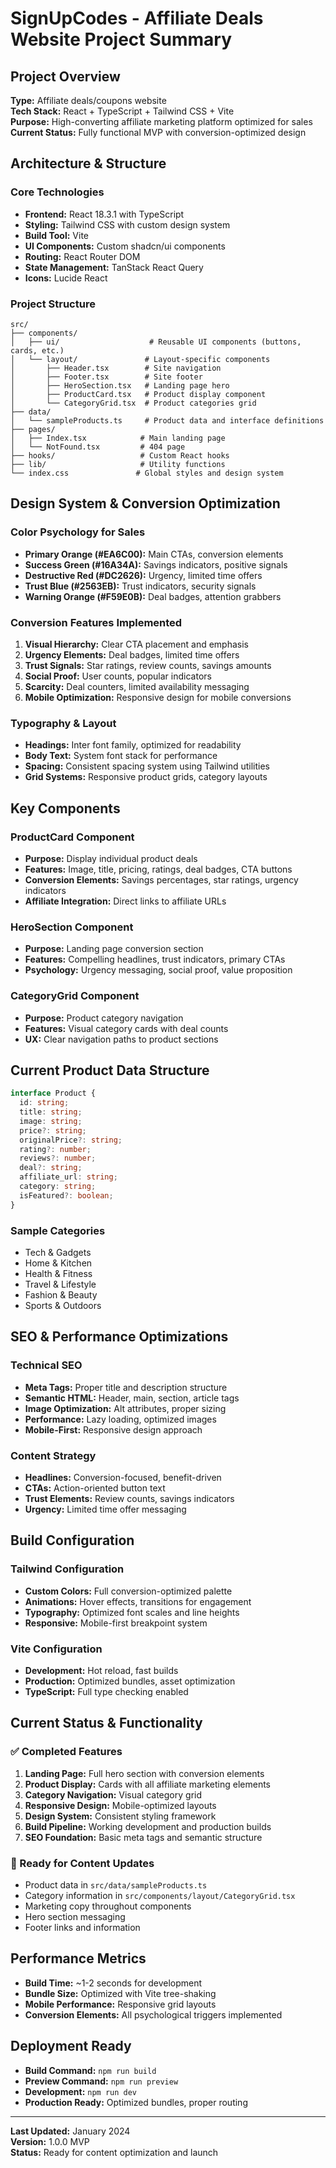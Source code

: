 # SignUpCodes - Affiliate Deals Website Project Summary

## Project Overview
**Type:** Affiliate deals/coupons website  
**Tech Stack:** React + TypeScript + Tailwind CSS + Vite  
**Purpose:** High-converting affiliate marketing platform optimized for sales  
**Current Status:** Fully functional MVP with conversion-optimized design

## Architecture & Structure

### Core Technologies
- **Frontend:** React 18.3.1 with TypeScript
- **Styling:** Tailwind CSS with custom design system
- **Build Tool:** Vite
- **UI Components:** Custom shadcn/ui components
- **Routing:** React Router DOM
- **State Management:** TanStack React Query
- **Icons:** Lucide React

### Project Structure
```
src/
├── components/
│   ├── ui/                    # Reusable UI components (buttons, cards, etc.)
│   └── layout/               # Layout-specific components
│       ├── Header.tsx        # Site navigation
│       ├── Footer.tsx        # Site footer
│       ├── HeroSection.tsx   # Landing page hero
│       ├── ProductCard.tsx   # Product display component
│       └── CategoryGrid.tsx  # Product categories grid
├── data/
│   └── sampleProducts.ts     # Product data and interface definitions
├── pages/
│   ├── Index.tsx            # Main landing page
│   └── NotFound.tsx         # 404 page
├── hooks/                   # Custom React hooks
├── lib/                     # Utility functions
└── index.css               # Global styles and design system
```

## Design System & Conversion Optimization

### Color Psychology for Sales
- **Primary Orange (#EA6C00):** Main CTAs, conversion elements
- **Success Green (#16A34A):** Savings indicators, positive signals
- **Destructive Red (#DC2626):** Urgency, limited time offers
- **Trust Blue (#2563EB):** Trust indicators, security signals
- **Warning Orange (#F59E0B):** Deal badges, attention grabbers

### Conversion Features Implemented
1. **Visual Hierarchy:** Clear CTA placement and emphasis
2. **Urgency Elements:** Deal badges, limited time offers
3. **Trust Signals:** Star ratings, review counts, savings amounts
4. **Social Proof:** User counts, popular indicators
5. **Scarcity:** Deal counters, limited availability messaging
6. **Mobile Optimization:** Responsive design for mobile conversions

### Typography & Layout
- **Headings:** Inter font family, optimized for readability
- **Body Text:** System font stack for performance
- **Spacing:** Consistent spacing system using Tailwind utilities
- **Grid Systems:** Responsive product grids, category layouts

## Key Components

### ProductCard Component
- **Purpose:** Display individual product deals
- **Features:** Image, title, pricing, ratings, deal badges, CTA buttons
- **Conversion Elements:** Savings percentages, star ratings, urgency indicators
- **Affiliate Integration:** Direct links to affiliate URLs

### HeroSection Component  
- **Purpose:** Landing page conversion section
- **Features:** Compelling headlines, trust indicators, primary CTAs
- **Psychology:** Urgency messaging, social proof, value proposition

### CategoryGrid Component
- **Purpose:** Product category navigation
- **Features:** Visual category cards with deal counts
- **UX:** Clear navigation paths to product sections

## Current Product Data Structure
```typescript
interface Product {
  id: string;
  title: string;
  image: string;
  price?: string;
  originalPrice?: string;
  rating?: number;
  reviews?: number;
  deal?: string;
  affiliate_url: string;
  category: string;
  isFeatured?: boolean;
}
```

### Sample Categories
- Tech & Gadgets
- Home & Kitchen  
- Health & Fitness
- Travel & Lifestyle
- Fashion & Beauty
- Sports & Outdoors

## SEO & Performance Optimizations

### Technical SEO
- **Meta Tags:** Proper title and description structure
- **Semantic HTML:** Header, main, section, article tags
- **Image Optimization:** Alt attributes, proper sizing
- **Performance:** Lazy loading, optimized images
- **Mobile-First:** Responsive design approach

### Content Strategy
- **Headlines:** Conversion-focused, benefit-driven
- **CTAs:** Action-oriented button text
- **Trust Elements:** Review counts, savings indicators
- **Urgency:** Limited time offer messaging

## Build Configuration

### Tailwind Configuration
- **Custom Colors:** Full conversion-optimized palette
- **Animations:** Hover effects, transitions for engagement
- **Typography:** Optimized font scales and line heights
- **Responsive:** Mobile-first breakpoint system

### Vite Configuration
- **Development:** Hot reload, fast builds
- **Production:** Optimized bundles, asset optimization
- **TypeScript:** Full type checking enabled

## Current Status & Functionality

### ✅ Completed Features
1. **Landing Page:** Full hero section with conversion elements
2. **Product Display:** Cards with all affiliate marketing elements
3. **Category Navigation:** Visual category grid
4. **Responsive Design:** Mobile-optimized layouts
5. **Design System:** Consistent styling framework
6. **Build Pipeline:** Working development and production builds
7. **SEO Foundation:** Basic meta tags and semantic structure

### 🎯 Ready for Content Updates
- Product data in `src/data/sampleProducts.ts`
- Category information in `src/components/layout/CategoryGrid.tsx`
- Marketing copy throughout components
- Hero section messaging
- Footer links and information

## Performance Metrics
- **Build Time:** ~1-2 seconds for development
- **Bundle Size:** Optimized with Vite tree-shaking
- **Mobile Performance:** Responsive grid layouts
- **Conversion Elements:** All psychological triggers implemented

## Deployment Ready
- **Build Command:** `npm run build`
- **Preview Command:** `npm run preview`
- **Development:** `npm run dev`
- **Production Ready:** Optimized bundles, proper routing

---

**Last Updated:** January 2024  
**Version:** 1.0.0 MVP  
**Status:** Ready for content optimization and launch